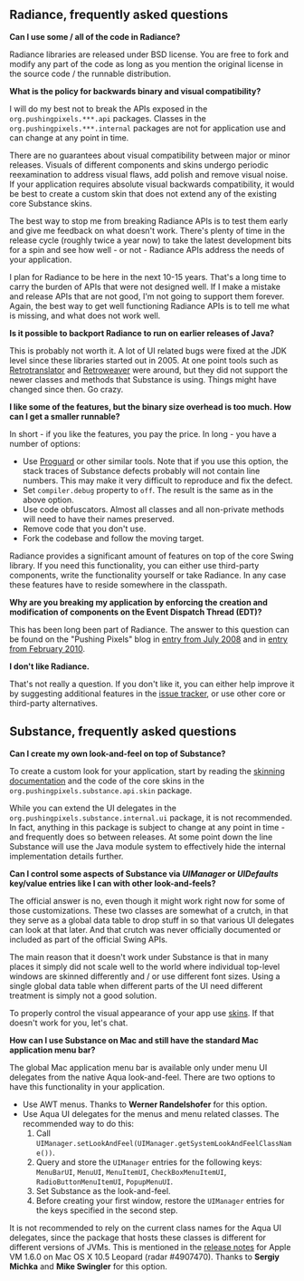 ## Radiance, frequently asked questions

**Can I use some / all of the code in Radiance?**

Radiance libraries are released under BSD license. You are free to fork and modify any part of the code as long as you mention the original license in the source code / the runnable distribution.

**What is the policy for backwards binary and visual compatibility?**

I will do my best not to break the APIs exposed in the `org.pushingpixels.***.api` packages. Classes in the `org.pushingpixels.***.internal` packages are not for application use and can change at any point in time.

There are no guarantees about visual compatibility between major or minor releases. Visuals of different components and skins undergo periodic reexamination to address visual flaws, add polish and remove  visual noise. If your application requires absolute visual backwards compatibility, it would be best to create a custom skin that does not extend any of the existing core Substance skins.

The best way to stop me from breaking Radiance APIs is to test them early and give me feedback on what doesn't work. There's plenty of time in the release cycle (roughly twice a year now) to take the latest development bits for a spin and see how well - or not - Radiance APIs address the needs of your application.

I plan for Radiance to be here in the next 10-15 years. That's a long time to carry the burden of APIs that were not designed well. If I make a mistake and release APIs that are not good, I'm not going to support them forever. Again, the best way to get well functioning Radiance APIs is to tell me what is missing, and what does not work well.

**Is it possible to backport Radiance to run on earlier releases of Java?**

This is probably not worth it. A lot of UI related bugs were fixed at the JDK level since these libraries started out in 2005. At one point tools such as [Retrotranslator](http://retrotranslator.sourceforge.net/) and [Retroweaver](http://retroweaver.sourceforge.net/) were around, but they did not support the newer classes and methods that Substance is using. Things might have changed since then. Go crazy.

**I like some of the features, but the binary size overhead is too much. How can I get a smaller runnable?**

In short - if you like the features, you pay the price. In long - you have a number of options:

* Use [Proguard](https://sourceforge.net/projects/proguard/) or other similar tools. Note that if you use this option, the stack traces of Substance defects probably will not contain line numbers. This may make it very difficult to reproduce and fix the defect.
* Set `compiler.debug` property to `off`. The result is the same as in the above option.
* Use code obfuscators. Almost all classes and all non-private methods will need to have their names preserved.
* Remove code that you don't use.
* Fork the codebase and follow the moving target.

Radiance provides a significant amount of features on top of the core Swing library. If you need this functionality, you can either use third-party components, write the functionality yourself or take Radiance. In any case these features have to reside somewhere in the classpath.

**Why are you breaking my application by enforcing the creation and modification of components on the Event Dispatch Thread (EDT)?**

This has been long been part of Radiance. The answer to this question can be found on the "Pushing Pixels" blog in [entry from July 2008](http://www.pushing-pixels.org/?p=368) and in [entry from February 2010](http://www.pushing-pixels.org/?p=1643).

**I don't like Radiance.**

That's not really a question. If you don't like it, you can either help improve it by suggesting additional features in the [issue tracker](https://github.com/kirill-grouchnikov/radiance/issues), or use  other core or third-party alternatives.

## Substance, frequently asked questions

**Can I create my own look-and-feel on top of Substance?**

To create a custom look for your application, start by reading the [skinning documentation](substance/skins/overview.md) and the code of the core skins in the `org.pushingpixels.substance.api.skin` package.

While you can extend the UI delegates in the `org.pushingpixels.substance.internal.ui` package, it is not recommended. In fact, anything in this package is subject to change at any point in time - and frequently does so between releases. At some point down the line Substance will use the Java module system to effectively hide the internal implementation details further.

**Can I control some aspects of Substance via _UIManager_ or _UIDefaults_ key/value entries like I can with other look-and-feels?**

The official answer is no, even though it might work right now for some of those customizations. These two classes are somewhat of a crutch, in that they serve as a global data table to drop stuff in so that various UI delegates can look at that later. And that crutch was never officially documented or included as part of the official Swing APIs.

The main reason that it doesn't work under Substance is that in many places it simply did not scale well to the world where individual top-level windows are skinned differently and / or use different font sizes. Using a single global data table when different parts of the UI need different treatment is simply not a good solution.

To properly control the visual appearance of your app use [skins](substance/skins/overview.md). If that doesn't work for you, let's chat.

**How can I use Substance on Mac and still have the standard Mac application menu bar?**

The global Mac application menu bar is available only under menu UI delegates from the native Aqua look-and-feel. There are two options to have this functionality in your application.

* Use AWT menus. Thanks to **Werner Randelshofer** for this option.
* Use Aqua UI delegates for the menus and menu related classes. The recommended way to do this:
  1. Call `UIManager.setLookAndFeel(UIManager.getSystemLookAndFeelClassName())`.
  2. Query and store the `UIManager` entries for the following keys: `MenuBarUI`, `MenuUI`, `MenuItemUI`, `CheckBoxMenuItemUI`, `RadioButtonMenuItemUI`, `PopupMenuUI`.
  3. Set Substance as the look-and-feel.
  4. Before creating your first window, restore the `UIManager` entries for the keys specified in the second step.

It is not recommended to rely on the current class names for the Aqua UI delegates, since the package that hosts these classes is different for different versions of JVMs. This is mentioned in the [release notes](http://developer.apple.com/releasenotes/Java/JavaLeopardRN/ResolvedIssues/chapter_3_section_5.html#//apple_ref/doc/uid/TP40006634-CH3-DontLinkElementID_13) for Apple VM 1.6.0 on Mac OS X 10.5 Leopard (radar #4907470). Thanks to **Sergiy Michka** and **Mike Swingler** for this option.
